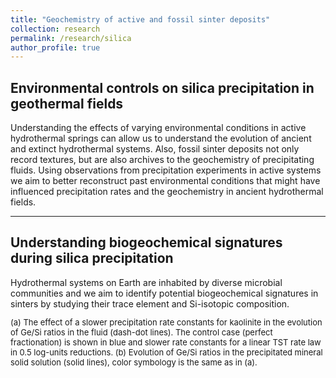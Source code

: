 ```yaml
---
title: "Geochemistry of active and fossil sinter deposits"
collection: research
permalink: /research/silica
author_profile: true
---
```


<h2><b>Environmental controls on silica precipitation in geothermal fields</b></h2> 
Understanding the effects of varying environmental conditions in active hydrothermal springs can allow us to understand the evolution of ancient and extinct hydrothermal systems. Also, fossil sinter deposits not only record textures, but are also archives to the geochemistry of precipitating fluids. Using observations from precipitation experiments in active systems we aim to better reconstruct past environmental conditions that might have influenced precipitation rates and the geochemistry in ancient hydrothermal fields. 

---
<h2><b>Understanding biogeochemical signatures during silica precipitation</b></h2> 
Hydrothermal systems on Earth are inhabited by diverse microbial communities and we aim to identify potential biogeochemical signatures in sinters by studying their trace element and Si-isotopic composition.

<p style="font-size:small">(a) The effect of a slower precipitation rate constants for kaolinite in the evolution of Ge/Si ratios in the fluid (dash-dot lines). The control case (perfect fractionation) is shown in blue and slower rate constants for a linear TST rate law in 0.5 log-units reductions. (b) Evolution of Ge/Si ratios in the precipitated mineral solid solution (solid lines), color symbology is the same as in (a).</p>
